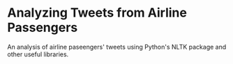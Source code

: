 # Analyzing Tweets from Airline Passengers  
An analysis of airline paseengers' tweets using Python's NLTK package and other useful libraries.
